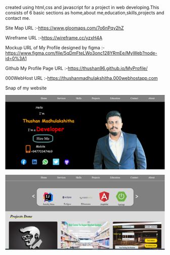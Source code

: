 created using html,css and javascript for a project in web developing.This consists of 6 basic sections as home,about me,education,skills,projects and contact me.

Site Map URL :-https://www.gloomaps.com/7o6nPqy2hZ

Wireframe URL :-https://wireframe.cc/yzxH4A

Mockup URL of My Profile designed by figma :-https://www.figma.com/file/5qDmFteLWo3onc128YRmEe/MyWeb?node-id=0%3A1

Github My Profile Page URL :-https://thushan96.github.io/MyProfile/

000WebHost URL :-https://thushanmadhulakshitha.000webhostapp.com


Snap of  my website

![](assets/images/ss1.png)

![](assets/images/ss2.png)
